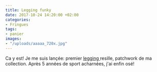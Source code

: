 ```yaml
---
title: Legging funky
date: 2017-10-24 14:20:00 +02:00
categories:
- Fringues
tags:
- panier
images:
- "/uploads/aaaaa_720x.jpg"
---
```


Ca y est! Je me suis lançée: premier [legging ](https://my-booty.com/collections/glamour/products/patchwork-glamour) resille, patchwork de ma collection. Après 5 années de sport acharnées, j'ai enfin osé!